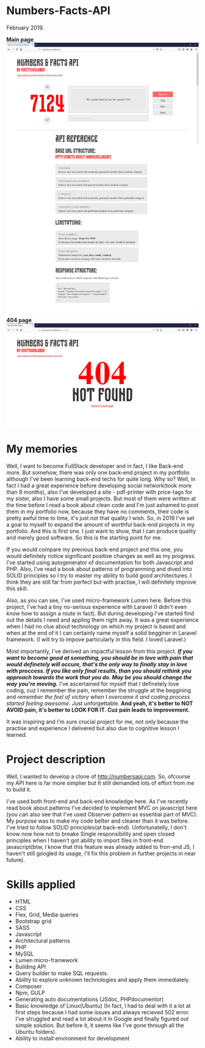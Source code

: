 # Numbers-Facts-API
February 2019.

**Main page**
![main page](https://raw.githubusercontent.com/NikitosGolubev/images/master/facts-and-numbers.png)

**404 page**
![404 page](https://raw.githubusercontent.com/NikitosGolubev/images/master/404.png)

# My memories

Well, I want to become FullStack developer and in fact, I like Back-end more. But somehow, there was only one back-end project in my portfolio although I've been learning back-end techs for quite long. Why so? Well, in fact I had a great experience before developing social network(took more than 9 months), also I've developed a site - pdf-printer with price-tags for my sister, also I have some small projects. But most of them were written at the time before I read a book about clean code and I'm just ashamed to post them in my portfolio now, because they have no comments, their code is pretty awful time to time, it's just not that quality I wish. So, in 2019 I've set a goal to myself to expand the amount of worthful back-end projects in my portfolio. And this is first one. I just want to show, that I can produce quality and merely good software. So this is the starting point for me.

If you would compare my previous back-end project and this one, you would definitely notice significant positive changes as well as my progress. I've started using autogenerator of documentation for both Javascript and PHP. Also, I've read a book about patterns of programming and dived into SOLID principles so I try to master my ability to build good architectures. I think they are still far from perfect but with practise, I will definitely improve this skill.

Also, as you can see, I've used micro-framework Lumen here. Before this project, I've had a tiny no-serious experience with Laravel (I didn't even know how to assign a route in fact). But during developing I've started find out the details I need and appling them right away. It was a great experience when I had no clue about technology on which my project is based and when at the end of it I can certainly name myself a solid begginer in Laravel framework. (I will try to impove particularly in this field. I loved Laravel.)

Most importantly, I've derived an impactful lesson from this project. ***If you want to become good at something, you should be in love with pain that would definetely will occure, that's the only way to finally stay in love with proccess. If you like only final results, than you should rethink you approach towards the work that you do. May be you should change the way you're moving.*** I've ascertained for myself that I definetely love coding, cuz I remember the pain, remember the struggle at the beggining and *remember the feel of victory when I overcame it and coding process started feeling awesome*. Just unforgettable. **And yeah, it's better to NOT AVOID pain, it's better to LOOK FOR IT. Cuz pain leads to improvement.**

It was inspiring and I'm sure crucial project for me, not only because the practise and experience I delivered but also due to cognitive lesson I learned.

# Project description
Well, I wanted to develop a clone of http://numbersapi.com. So, ofcourse my API here is far more simplier but It still demanded lots of effort from me to build it.

I've used both front-end and back-end knowledge here. As I've recently read book about patterns I've decided to implement MVC on javascript here (you can also see that I've used Observer pattern as essential part of MVC). My purpose was to make my code better and cleaner than it was before. I've tried to follow SOLID principles(at back-end). Unfortunatelly, I don't know now how not to breake Single responsibility and open closed principles when I haven't got ability to import files in front-end javascript(btw, I know that this feature was already added to fron-end JS, I haven't still googled its usage, I'll fix this problem in further projects in near future).

# Skills applied
- HTML
- CSS
- Flex, Grid, Media queries
- Bootstrap grid
- SASS
- Javascript
- Architectural patterns
- PHP
- MySQL
- Lumen micro-framework
- Building API
- Query builder to make SQL requests.
- Ability to explore unknown technologies and apply them immediately.
- Composer
- Npm, GULP
- Generating auto documentations (JSdoc, PHPdocumentor)
- Basic knowledge of Linux(Ubuntu) (In fact, I had to deal with it a lot at first steps because I had some issues and always recieved 502 error. I've struggled and read a lot about it in Google and finally figured out simple solution. But before it, it seems like I've gone through all the Ubuntu folders).
- Ability to install environment for development
